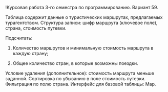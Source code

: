 !Курсовая работа 3-го семестра по программированию.
Вариант 59.

Таблица содержит данные о туристических маршрутах, предлагаемых турагентством. Структура записи: шифр маршрута (ключевое поле), страна, стоимость путевки.

Подсчитать:

1)	Количество маршрутов и минимальную стоимость маршрута в каждую страну; 

2)	Общее количество стран, в которые возможны поездки.

Условие удаления (дополнительное): стоимость маршрута меньше заданной. Сортировка по убыванию в поле стоимость путевки. Фильтрация по полю страна. Интерфейс для базовой таблицы: Map.
